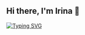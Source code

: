 ## Hi there, I'm Irina 👋 
[![Typing SVG](https://readme-typing-svg.demolab.com?font=Noto+Serif+Oriya&pause=1000&color=000000&width=435&lines=Java+backend+developer+👨‍💻)](https://git.io/typing-svg) 


<!--
**Irinaa0526/Irinaa0526** is a ✨ _special_ ✨ repository because its `README.md` (this file) appears on your GitHub profile.

Here are some ideas to get you started:

- 🔭 I’m currently working on ...
- 🌱 I’m currently learning ...
- 👯 I’m looking to collaborate on ...
- 🤔 I’m looking for help with ...
- 💬 Ask me about ...
- 📫 How to reach me: ...
- 😄 Pronouns: ...
- ⚡ Fun fact: ...
-->
